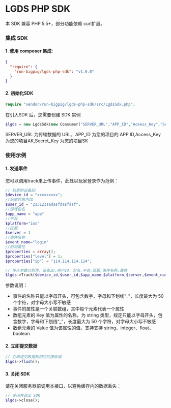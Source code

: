 # LGDS PHP SDK

本 SDK 兼容 PHP 5.5+，部分功能依赖 curl扩展。

### 集成 SDK

#### 1. 使用 composer 集成:

```json
{
  "require": {
    "run-bigpig/lgds-php-sdk": "v1.0.0"
  }
}
```

#### 2. 初始化SDK

```php
require "vendor/run-bigpig/lgds-php-sdk/src/LgdsSdk.php";
```

在引入SDK 后，您需要创建 SDK 实例


```php
$lgds = new LgdsSdk(new Consumer("SERVER_URL","APP_ID","Aceess_Key","Secret_Key"));
```

SERVER_URL 为传输数据的 URL，APP_ID 为您的项目的 APP ID,Access_Key 为您的项目AK,Secret_Key 为您的项目SK

### 使用示例

#### 1. 发送事件

您可以调用track来上传事件，此处以玩家登录作为范例：

```php
// 玩家的设备ID
$device_id = "xxxxxxxxx"; 
//玩家的角色ID
$user_id = "213123sadasfdasfasf"; 
//游戏包名
$app_name = "app"
//平台
$platform="ios"
//区服
$server = 1
//事件名称
$event_name="login"
//附加属性
$properties = array();
$properties["level"] = 1;
$properties["ip"] = "114.114.114.114";

// 传入参数分别为，设备ID,用户ID，包名,平台,区服,事件名称,属性
$lgds->Track($device_id,$user_id,$app_name,$platform,$server,$event_name,$properties);

```

参数说明：

* 事件的名称只能以字母开头，可包含数字，字母和下划线“_”，长度最大为 50 个字符，对字母大小写不敏感
* 事件的属性是一个关联数组，其中每个元素代表一个属性
* 数组元素的 Key 值为属性的名称，为 string 类型，规定只能以字母开头，包含数字，字母和下划线“_”，长度最大为 50 个字符，对字母大小写不敏感
* 数组元素的 Value 值为该属性的值，支持支持 string、integer、float、boolean

#### 2. 立即提交数据

```php
// 立即提交数据到相应的接收端
$lgds->flush();
```

#### 3. 关闭 SDK

请在关闭服务器前调用本接口，以避免缓存内的数据丢失：

```php
// 关闭并退出 SDK
$lgds->close();
```
